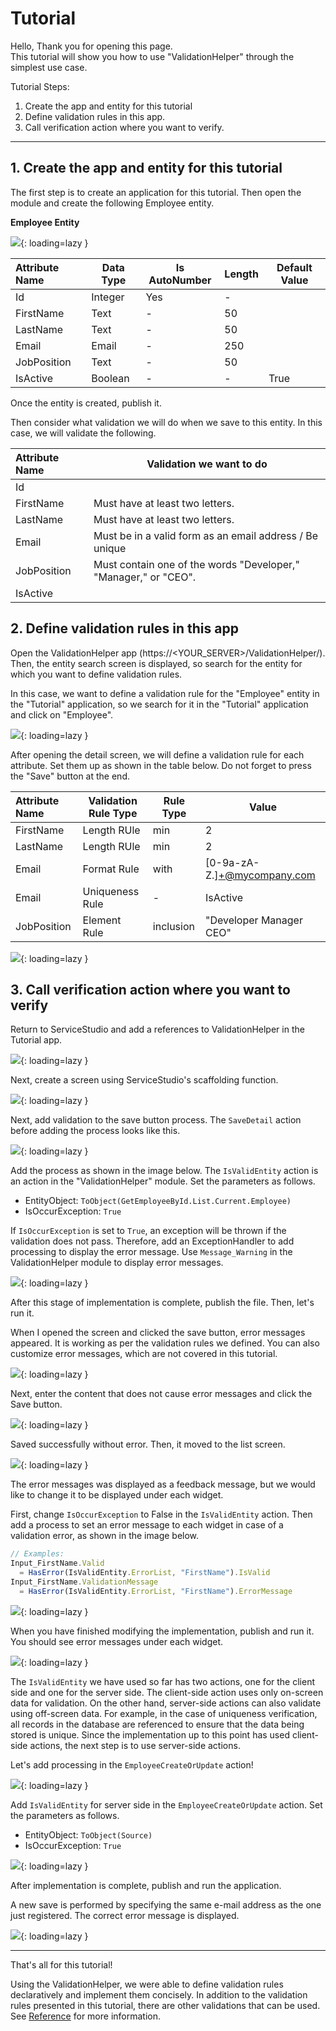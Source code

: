 # Tutorial

Hello, Thank you for opening this page.  
This tutorial will show you how to use "ValidationHelper" through the simplest use case.

Tutorial Steps:

1. Create the app and entity for this tutorial
2. Define validation rules in this app.
3. Call verification action where you want to verify.

---

## 1. Create the app and entity for this tutorial

The first step is to create an application for this tutorial. Then open the module and create the following Employee entity.

**Employee Entity**

![](../img/Tutorial/140/1.png){: loading=lazy }

| Attribute Name | Data Type | Is AutoNumber | Length | Default Value |
| :------------- | --------- | ------------- | ------ | ------------- |
| Id             | Integer   | Yes           | -      |               |
| FirstName      | Text      | -             | 50     |               |
| LastName       | Text      | -             | 50     |               |
| Email          | Email     | -             | 250    |               |
| JobPosition    | Text      | -             | 50     |               |
| IsActive       | Boolean   | -             | -      | True          |

Once the entity is created, publish it.

Then consider what validation we will do when we save to this entity. In this case, we will validate the following.

| Attribute Name | Validation we want to do                                        |
| :------------- | --------------------------------------------------------------- |
| Id             |                                                                 |
| FirstName      | Must have at least two letters.                                 |
| LastName       | Must have at least two letters.                                 |
| Email          | Must be in a valid form as an email address / Be unique         |
| JobPosition    | Must contain one of the words "Developer," "Manager," or "CEO". |
| IsActive       |                                                                 |

## 2. Define validation rules in this app

Open the ValidationHelper app (https://<YOUR_SERVER\>/ValidationHelper/).  
Then, the entity search screen is displayed, so search for the entity for which you want to define validation rules.

In this case, we want to define a validation rule for the "Employee" entity in the "Tutorial" application, so we search for it in the "Tutorial" application and click on "Employee".

![](../img/Tutorial/140/2.png){: loading=lazy }

After opening the detail screen, we will define a validation rule for each attribute. Set them up as shown in the table below. Do not forget to press the "Save" button at the end.

| Attribute Name | Validation Rule Type | Rule Type | Value                       |
| :------------- | -------------------- | --------- | --------------------------- |
| FirstName      | Length RUle          | min       | 2                           |
| LastName       | Length RUle          | min       | 2                           |
| Email          | Format Rule          | with      | [0-9a-zA-Z.]+@mycompany.com |
| Email          | Uniqueness Rule      | -         | IsActive                    |
| JobPosition    | Element Rule         | inclusion | "Developer Manager CEO"     |

![](../img/Tutorial/140/3.png){: loading=lazy }

## 3. Call verification action where you want to verify

Return to ServiceStudio and add a references to ValidationHelper in the Tutorial app.

![](../img/Tutorial/140/4.png){: loading=lazy }

Next, create a screen using ServiceStudio's scaffolding function.

![](../img/Tutorial/140/5.png){: loading=lazy }

Next, add validation to the save button process. The `SaveDetail` action before adding the process looks like this.

![](../img/Tutorial/140/6.png){: loading=lazy }

Add the process as shown in the image below. The `IsValidEntity` action is an action in the "ValidationHelper" module. Set the parameters as follows.

- EntityObject: `ToObject(GetEmployeeById.List.Current.Employee)`
- IsOccurException: `True`

If `IsOccurException` is set to `True`, an exception will be thrown if the validation does not pass. Therefore, add an ExceptionHandler to add processing to display the error message. Use `Message_Warning` in the ValidationHelper module to display error messages.

![](../img/Tutorial/140/7.png){: loading=lazy }

After this stage of implementation is complete, publish the file. Then, let's run it.

When I opened the screen and clicked the save button, error messages appeared. It is working as per the validation rules we defined. You can also customize error messages, which are not covered in this tutorial.

![](../img/Tutorial/140/9.png){: loading=lazy }

Next, enter the content that does not cause error messages and click the Save button.

![](../img/Tutorial/140/10.png){: loading=lazy }

Saved successfully without error. Then, it moved to the list screen.

![](../img/Tutorial/140/11.png){: loading=lazy }

The error messages was displayed as a feedback message, but we would like to change it to be displayed under each widget.

First, change `IsOccurException` to False in the `IsValidEntity` action. Then add a process to set an error message to each widget in case of a validation error, as shown in the image below.

```js
// Examples:
Input_FirstName.Valid
  = HasError(IsValidEntity.ErrorList, "FirstName").IsValid
Input_FirstName.ValidationMessage
  = HasError(IsValidEntity.ErrorList, "FirstName").ErrorMessage
```

![](../img/Tutorial/140/13.png){: loading=lazy }

When you have finished modifying the implementation, publish and run it. You should see error messages under each widget.

![](../img/Tutorial/140/14.png){: loading=lazy }

The `IsValidEntity` we have used so far has two actions, one for the client side and one for the server side.
The client-side action uses only on-screen data for validation. On the other hand, server-side actions can also validate using off-screen data.
For example, in the case of uniqueness verification, all records in the database are referenced to ensure that the data being stored is unique.
Since the implementation up to this point has used client-side actions, the next step is to use server-side actions.

Let's add processing in the `EmployeeCreateOrUpdate` action!

![](../img/Tutorial/140/15.png){: loading=lazy }

Add `IsValidEntity` for server side in the `EmployeeCreateOrUpdate` action. Set the parameters as follows.

- EntityObject: `ToObject(Source)`
- IsOccurException: `True`

![](../img/Tutorial/140/16.png){: loading=lazy }

After implementation is complete, publish and run the application.

A new save is performed by specifying the same e-mail address as the one just registered. The correct error message is displayed.

![](../img/Tutorial/140/17.png){: loading=lazy }

---

That's all for this tutorial!

Using the ValidationHelper, we were able to define validation rules declaratively and implement them concisely.
In addition to the validation rules presented in this tutorial, there are other validations that can be used. See [Reference](/ValidationHelper/Reference/#validation-types) for more information.

